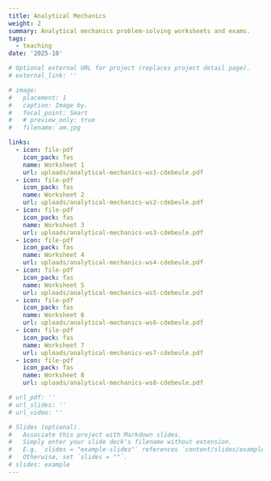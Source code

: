 ```yaml
---
title: Analytical Mechanics
weight: 2
summary: Analytical mechanics problem-solving worksheets and exams.
tags:
  - teaching
date: '2025-10'

# Optional external URL for project (replaces project detail page).
# external_link: ''

# image:
#   placement: 1
#   caption: Image by.
#   focal_point: Smart
#   # preview_only: true
#   filename: am.jpg

links:
  - icon: file-pdf
    icon_pack: fas
    name: Worksheet 1
    url: uploads/analytical-mechanics-ws1-cdebeule.pdf
  - icon: file-pdf
    icon_pack: fas
    name: Worksheet 2
    url: uploads/analytical-mechanics-ws2-cdebeule.pdf
  - icon: file-pdf
    icon_pack: fas
    name: Worksheet 3
    url: uploads/analytical-mechanics-ws3-cdebeule.pdf
  - icon: file-pdf
    icon_pack: fas
    name: Worksheet 4
    url: uploads/analytical-mechanics-ws4-cdebeule.pdf
  - icon: file-pdf
    icon_pack: fas
    name: Worksheet 5
    url: uploads/analytical-mechanics-ws5-cdebeule.pdf
  - icon: file-pdf
    icon_pack: fas
    name: Worksheet 6
    url: uploads/analytical-mechanics-ws6-cdebeule.pdf
  - icon: file-pdf
    icon_pack: fas
    name: Worksheet 7
    url: uploads/analytical-mechanics-ws7-cdebeule.pdf
  - icon: file-pdf
    icon_pack: fas
    name: Worksheet 8
    url: uploads/analytical-mechanics-ws8-cdebeule.pdf

# url_pdf: ''
# url_slides: ''
# url_video: ''

# Slides (optional).
#   Associate this project with Markdown slides.
#   Simply enter your slide deck's filename without extension.
#   E.g. `slides = "example-slides"` references `content/slides/example-slides.md`.
#   Otherwise, set `slides = ""`.
# slides: example
---
```

